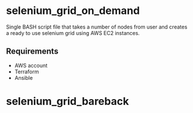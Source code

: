 # selenium_grid_on_demand

Single BASH script file that takes a number of nodes from user and creates a ready to use selenium grid using AWS EC2 instances.

## Requirements
 - AWS account
 - Terraform
 - Ansible
# selenium_grid_bareback
